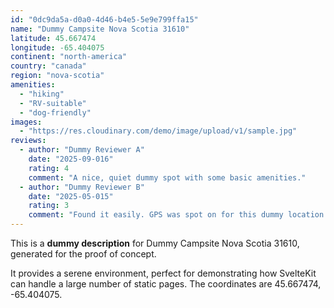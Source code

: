 ```yaml
---
id: "0dc9da5a-d0a0-4d46-b4e5-5e9e799ffa15"
name: "Dummy Campsite Nova Scotia 31610"
latitude: 45.667474
longitude: -65.404075
continent: "north-america"
country: "canada"
region: "nova-scotia"
amenities:
  - "hiking"
  - "RV-suitable"
  - "dog-friendly"
images:
  - "https://res.cloudinary.com/demo/image/upload/v1/sample.jpg"
reviews:
  - author: "Dummy Reviewer A"
    date: "2025-09-016"
    rating: 4
    comment: "A nice, quiet dummy spot with some basic amenities."
  - author: "Dummy Reviewer B"
    date: "2025-05-015"
    rating: 3
    comment: "Found it easily. GPS was spot on for this dummy location."
---
```


This is a **dummy description** for Dummy Campsite Nova Scotia 31610, generated for the proof of concept.

It provides a serene environment, perfect for demonstrating how SvelteKit can handle a large number of static pages. The coordinates are 45.667474, -65.404075.

